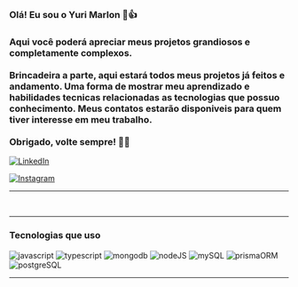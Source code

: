 
### Olá! Eu sou o Yuri Marlon 🫡👍

### Aqui você poderá apreciar meus projetos grandiosos e completamente complexos. <br> <br> Brincadeira a parte, aqui estará todos meus projetos já feitos e andamento. Uma forma de mostrar meu aprendizado e habilidades tecnicas relacionadas as tecnologias que possuo conhecimento. Meus contatos estarão disponiveis para quem tiver interesse em meu trabalho. <br><br> Obrigado, volte sempre! 🤙🚀

[![LinkedIn](https://img.shields.io/badge/LinkedIn-0077B5?style=for-the-badge&logo=linkedin&logoColor=white)](https://www.linkedin.com/in/yuri-marlon-260740203/)

[![Instagram](https://img.shields.io/badge/Instagram-E4405F?style=for-the-badge&logo=instagram&logoColor=white)](https://www.instagram.com/dxzmmm/)


<hr>
<br>


<hr>

### Tecnologias que uso

<div style="display: inline_block">
    <img align="center" alt="javascript" src="https://img.shields.io/badge/JavaScript-F7DF1E?style=for-the-badge&logo=javascript&logoColor=black"/>
    <img align="center" alt="typescript" src="https://img.shields.io/badge/TypeScript-007ACC?style=for-the-badge&logo=typescript&logoColor=white"/>
    <img align="center" alt="mongodb" src="https://img.shields.io/badge/MongoDB-4EA94B?style=for-the-badge&logo=mongodb&logoColor=white"/>
    <img align="center" alt="nodeJS" src="https://img.shields.io/badge/Node.js-43853D?style=for-the-badge&logo=node.js&logoColor=white"/>
    <img align="center" alt="mySQL" src="https://img.shields.io/badge/MySQL-00000F?style=for-the-badge&logo=mysql&logoColor=white"/>
    <img align="center" alt="prismaORM" src="https://img.shields.io/badge/Prisma-3982CE?style=for-the-badge&logo=Prisma&logoColor=white"/>
    <img align="center" alt="postgreSQL" src="https://img.shields.io/badge/PostgreSQL-316192?style=for-the-badge&logo=postgresql&logoColor=white"/>
</div>

<hr>


